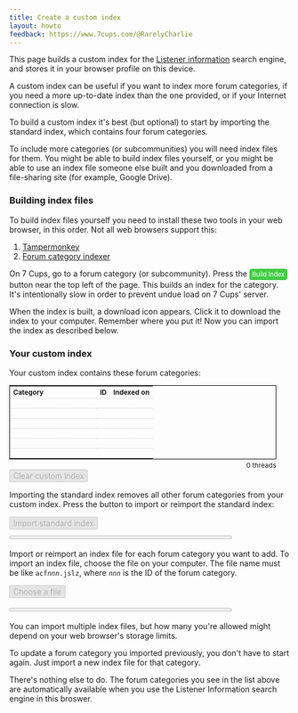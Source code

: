 ```yaml
---
title: Create a custom index
layout: howto
feedback: https://www.7cups.com/@RarelyCharlie
---
```

<script src="https://cdnjs.cloudflare.com/ajax/libs/elasticlunr/0.9.6/elasticlunr.min.js"></script>
<script src="https://cdnjs.cloudflare.com/ajax/libs/lz-string/1.4.4/lz-string.min.js"></script>
<script src="https://cdn.jsdelivr.net/npm/idb-keyval@3/dist/idb-keyval-iife.min.js"></script>
<style>
@import url(https://cdnjs.cloudflare.com/ajax/libs/font-awesome/4.7.0/css/font-awesome.min.css);
#catlist {border: 1px solid #000; min-height: 6em; width: 40em; margin: 0 0 .5ex 0; font-size: 12px;}
#catlist tr {height: 18px;}
#catlist th, #catlist td {border-bottom: 1px dotted #ccc; text-align: right;}
#catlist th:first-child, #catlist td:first-child {text-align: left; min-width: 12em;}
#threadcount {font-size: 12px; width: 40em; text-align: right; margin: 0;}
button, #file {font-size: 14px; font-family: inherit; display: block; margin: 0 0 1ex 0; background: #6fc; border: 1px solid #4da;
  border-radius: 2px; padding: 2px 6px; cursor: pointer;}
button:hover, #file:hover {background: #4da;}
button:disabled, #file[disabled] {background: #e4e4e4; color: #b4b4b4; border-color: #ccc; cursor: default;}
button:disabled:hover, #file:hover {background: #cec;}
#file {display: inline-block;}
progress {display: block; width: 400px; margin-top: -1ex;}
#nodb {color: #a00; font-weight: bold; letter-spacing: .5px;}
</style>

This page builds a custom index for the [Listener information](/guide/listenerinfo) search engine, and stores it in your browser profile on this device.

<p id="nodb" hidden>This browser does not support custom index.</p>

A custom index can be useful if you want to index more forum categories, if you need a more up-to-date index than the one provided, or if your Internet connection is slow.

To build a custom index it's best (but optional) to start by importing the standard index, which contains four forum categories.

To include more categories (or subcommunities) you will need index files for them. You might be able to build index files yourself, or you might be able to use an index file someone else built and you downloaded from a file-sharing site (for example, Google Drive).

### Building index files
To build index files yourself you need to install these two tools in your web browser, in this order. Not all web browsers support this:

1. [Tampermonkey](https://www.tampermonkey.net/)
2. [Forum category indexer](https://greasyfork.org/en/scripts/410169-7-cups-forum-category-indexer)

On 7 Cups, go to a forum category (or subcommunity). Press the
<span style="display: inline-block; padding: 2px 4px; color: #fff; background: #4c4; border: 1px solid #3b3; border-radius: 4px; font-size: 80%;">Build Index</span>
button near the top left of the page. This builds an index for the category. It's intentionally slow in order to prevent undue load on 7 Cups' server.

When the index is built, a download icon <i style="color: blue;" class="fa fa-download"></i> appears. Click it to download the index to your computer. Remember where you put it! Now you can import the index as described below.

### Your custom index

Your custom index contains these forum categories: &nbsp; <i id="initspin"></i>

<table id="catlist"><tbody>
<tr><th>Category</th><th>ID</th><th>Indexed on</th></tr>
<tr><td></td><td></td><td></td></tr>
<tr><td></td><td></td><td></td></tr>
<tr><td></td><td></td><td></td></tr>
<tr><td></td><td></td><td></td></tr>
<tr><td></td><td></td><td></td></tr>
<tr><td></td><td></td><td></td></tr>
</tbody></table>
<p id="threadcount">0 threads</p>
<button id="clearcustom" disabled onclick="clearcustom()">Clear custom index</button>

Importing the standard index removes all other forum categories from your custom index. Press the button to import or reimport the standard index:

<p><button id="importstandard" disabled onclick="importstandard()">Import standard index</button></p> 
<progress id="standardprogress" value="0" max="1"></progress>

Import or reimport an index file for each forum category you want to add.  To import an index file, choose the file on your computer. The file name must be like <code>acf<i>nnn</i>.jslz</code>, where <code><i>nnn</i></code> is the ID of the forum category.

<p><label id="file" disabled><input id="filechosen" type="file" accept=".jslz" hidden onchange="filechosen(this)">Choose a file</label> <span id="filename"></span></p>
<progress id="importprogress" value="0" max="1"></progress>

You can import multiple index files, but how many you're allowed might depend on your web browser's storage limits.

To update a forum category you imported previously, you don't have to start again. Just import a new index file for that category.

There's nothing else to do. The forum categories you see in the list above are automatically available when you use the Listener Information search engine in this broswer.


<script>
UI = {}
document.querySelectorAll('[id]').forEach(e => UI[e.id] = e)

acfi = {
	author: {},
	corpus: {},
	forum: {},
	index: null
	}
idx = elasticlunr(function () {
	this.addField('head')
	this.addField('body')
	this.setRef('id')
	this.saveDocument(false)
	})

ixinit = async () => {
	if (!window.indexedDB) {
		UI.nodb.hidden = false
		return
		}
	var k = await idbKeyval.keys()
	if (k.includes('acfi')) {
		UI.initspin.className = 'fa fa-spinner fa-spin'
		acfi = await idbKeyval.get('acfi')
		idx = elasticlunr.Index.load(acfi.index)
		UI.initspin.className = ''
		for (let id in acfi.cat) showcat(id, acfi.cat[id])
		}
	UI.importstandard.disabled = false, UI.file.removeAttribute('disabled')
	}
ixinit()

catlist = {}
showcat = (id, cat) => {
	var ok = false,
		date = (new Date(parseInt(cat.match(/\d+$/)[0]))).toDateString(),
		tbody = UI.catlist.firstChild

	catlist[id] = cat
	var cc = Object.keys(catlist).map(k => k.padStart(4, 0) + ' ' + catlist[k])
	cc.sort()

	var body = '<tr><th>Category</th><th>ID</th><th>Indexed on</th></tr>'
	for (let c of cc) {
		let id = parseInt(c),
			name = c.replace(/^\d+|\d+$/g, '').trim(),
			date = (new Date(parseInt(c.match(/\d+$/)[0]))).toDateString()
		body += '<tr><td>' + name + '</td><td>' + id + '</td><td>' + date + '</td></tr>'
		}
	if (cc.length < 6) body += '<tr><td></td><td></td><td></td></tr>'.repeat(6 - cc.length)
	tbody.innerHTML = body

	UI.threadcount.textContent = acfi? Object.keys(acfi.corpus).length.toLocaleString() + ' threads' : '0 threads'

	UI.clearcustom.disabled = false
	}

importstandard = async () => {
	UI.importstandard.disabled = true
	var prog = UI.standardprogress
	prog.max = 40, prog.value = 0
	var r = await fetch('https://rarelycharlie.github.io/assets/info/acfi.jslz')
	r = await r.text()
	acfi = JSON.parse(LZString.decompressFromEncodedURIComponent(r))
	prog.value = 3

	var cc = '0123456789abcdefghijklmnopqrstuvwxyz'.split('')
	for (let c of cc) {
		r = await fetch('https://rarelycharlie.github.io/assets/info/i_' + c + '.jslz')
		r = await r.text()
		r = JSON.parse(LZString.decompressFromEncodedURIComponent(r))
		{++prog.value}
		acfi.index.index.head.root[c] = r.head
		acfi.index.index.body.root[c] = r.body
		}

	acfi.cat = {
		38: 'Listener Community Center ' + acfi.on,
		100: 'Site Updates ' + acfi.on,
		149: 'Listener Learning & Journey ' + acfi.on,
		181: 'Safety & Knowledge at 7 Cups ' + acfi.on,
		}

	await idbKeyval.set('acfi', acfi)
	prog.value = 40

	for (let id in acfi.cat) showcat(id, acfi.cat[id])
	}

clearcustom = () => {
	acfi = {}
	UI.catlist.firstChild.innerHTML = '<tr><th>Category</th><th>ID</th><th>Date</th></tr>' 
	  + '<tr><td></td><td></td><td></td></tr>'.repeat(6)
	UI.threadcount.textContent = '0 threads'
	idbKeyval.del('acfi')
	UI.importstandard.disabled = false
	UI.standardprogress.value = 0
	}

filechosen = input => {
	UI.importprogress.value = 0
	var f = '', path = input.value
	if (path.startsWith('C:\\fakepath\\')) f = path.substring(12)
	else {
		let x = path.lastIndexOf('/')
		if (x < 0) x = path.lastIndexOf('\\')
		f = path.substring(0, x+1)
		}
	if (!/^acf\d+\.jslz$/.test(f)) f = ''
	input.parentNode.nextElementSibling.textContent = f
	if (f) importcat()		
	}

importcat = async () => {
	var prog = UI.importprogress
	prog.removeAttribute('value')
	var r = await UI.filechosen.files[0].text()
	r = JSON.parse(LZString.decompressFromEncodedURIComponent(r))
	prog.max = Math.ceil(r.threads * 1.05), prog.value = 0
	
	for (let a in r.author) acfi.author[a] = r.author[a]
	for (let t in r.corpus) acfi.corpus[t] = r.corpus[t]
	for (let f in r.forum) acfi.forum[f] = r.forum[f]
    for (let t in r.corpus) {
    	n = 0
    	r.corpus[t].head = r.corpus[t].head.replace(/_/g, '-')
    	r.corpus[t].body = r.corpus[t].body.replace(/_/g, '-')
    	try {
    		idx.addDoc(r.corpus[t])
    		} catch (e) {console.log('>>> addDoc: ' + t + ' ' + e)}
    	++prog.value
    	if (++n % 100 == 0) await new Promise(i => setTimeout(i, 0))
    	}
    acfi.index = idx.toJSON()
    acfi.cat[r.id] = r.cat + ' ' + r.on
    await idbKeyval.set('acfi', acfi)
    prog.value = prog.max

	showcat(r.id, r.cat + ' ' + r.on)
	}
</script>
